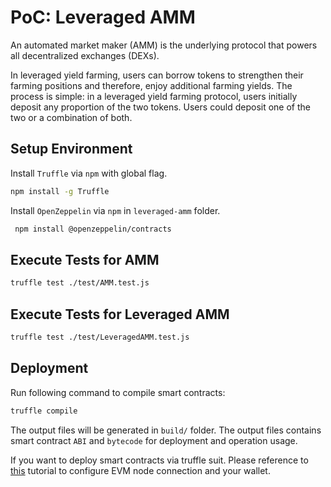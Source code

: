 # PoC: Leveraged AMM

An automated market maker (AMM) is the underlying protocol
that powers all decentralized exchanges (DEXs).

In leveraged yield farming, users can borrow tokens to
strengthen their farming positions and therefore, enjoy
additional farming yields. The process is simple: in a
leveraged yield farming protocol, users initially deposit
any proportion of the two tokens. Users could deposit one
of the two or a combination of both.


## Setup Environment

Install `Truffle` via `npm` with global flag.

```bash
npm install -g Truffle
```

Install `OpenZeppelin` via `npm` in `leveraged-amm` folder.

```bash
 npm install @openzeppelin/contracts
```

## Execute Tests for AMM

```bash
truffle test ./test/AMM.test.js
```

## Execute Tests for Leveraged AMM

```bash
truffle test ./test/LeveragedAMM.test.js
```

## Deployment

Run following command to compile smart contracts:

```bash
truffle compile
```

The output files will be generated in `build/` folder. The
output files contains smart contract `ABI` and `bytecode`
for deployment and operation usage.

If you want to deploy smart contracts via truffle
suit. Please reference to
[this](https://trufflesuite.com/guides/using-infura-custom-provider/index.html)
tutorial to configure EVM node connection and your wallet.
